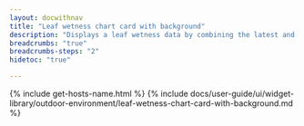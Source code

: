 ```yaml
---
layout: docwithnav
title: "Leaf wetness chart card with background"
description: "Displays a leaf wetness data by combining the latest and aggregated values with the background image and optional simplified chart."
breadcrumbs: "true"
breadcrumbs-steps: "2"
hidetoc: "true"

---
```

{% include get-hosts-name.html %}
{% include docs/user-guide/ui/widget-library/outdoor-environment/leaf-wetness-chart-card-with-background.md %}

